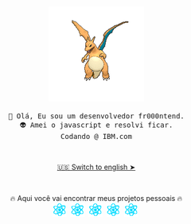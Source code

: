 <p align="center" style="text-align: center;">
  <img src="./assets/4hsh.gif" alt="Charizard voando">
   <br><br>
  <samp>
    👋 Olá, Eu sou um desenvolvedor fr000ntend.<br>
    👽 Amei o javascript e resolvi ficar.<br>
    Codando @ IBM.com
  </samp>
</p>
<br>
<p align="center" style="text-align: center;">
  <a href="./README.md">🇺🇸 Switch to english ➤</a>
</p>
<br>
<p align="center" style="text-align: center;">
  🔥 Aqui você vai encontrar meus projetos pessoais 🔥<br>
  <img src="./assets/react_logo.gif" alt="ReactJS logo">&nbsp;
  <img src="./assets/react_logo.gif" alt="ReactJS logo">&nbsp;
  <img src="./assets/react_logo.gif" alt="ReactJS logo">&nbsp;
  <img src="./assets/react_logo.gif" alt="ReactJS logo">&nbsp;
  <img src="./assets/react_logo.gif" alt="ReactJS logo">&nbsp;
</p>

